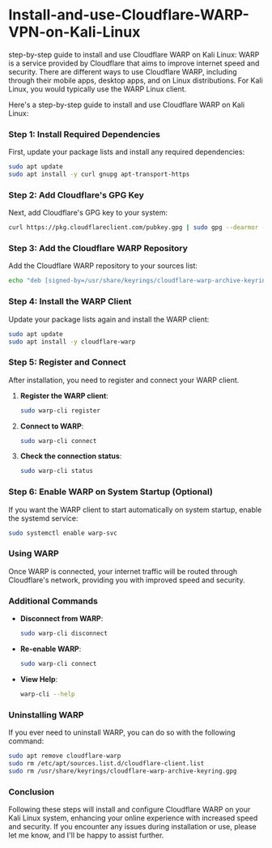 # Install-and-use-Cloudflare-WARP-VPN-on-Kali-Linux
step-by-step guide to install and use Cloudflare WARP on Kali Linux:
WARP is a service provided by Cloudflare that aims to improve internet speed and security. There are different ways to use Cloudflare WARP, including through their mobile apps, desktop apps, and on Linux distributions. For Kali Linux, you would typically use the WARP Linux client.

Here's a step-by-step guide to install and use Cloudflare WARP on Kali Linux:

### Step 1: Install Required Dependencies

First, update your package lists and install any required dependencies:
```sh
sudo apt update
sudo apt install -y curl gnupg apt-transport-https
```

### Step 2: Add Cloudflare's GPG Key

Next, add Cloudflare's GPG key to your system:
```sh
curl https://pkg.cloudflareclient.com/pubkey.gpg | sudo gpg --dearmor -o /usr/share/keyrings/cloudflare-warp-archive-keyring.gpg
```

### Step 3: Add the Cloudflare WARP Repository

Add the Cloudflare WARP repository to your sources list:
```sh
echo "deb [signed-by=/usr/share/keyrings/cloudflare-warp-archive-keyring.gpg] https://pkg.cloudflareclient.com/ $(lsb_release -cs) main" | sudo tee /etc/apt/sources.list.d/cloudflare-client.list
```

### Step 4: Install the WARP Client

Update your package lists again and install the WARP client:
```sh
sudo apt update
sudo apt install -y cloudflare-warp
```

### Step 5: Register and Connect

After installation, you need to register and connect your WARP client.

1. **Register the WARP client**:
   ```sh
   sudo warp-cli register
   ```

2. **Connect to WARP**:
   ```sh
   sudo warp-cli connect
   ```

3. **Check the connection status**:
   ```sh
   sudo warp-cli status
   ```

### Step 6: Enable WARP on System Startup (Optional)

If you want the WARP client to start automatically on system startup, enable the systemd service:
```sh
sudo systemctl enable warp-svc
```

### Using WARP

Once WARP is connected, your internet traffic will be routed through Cloudflare's network, providing you with improved speed and security.

### Additional Commands

- **Disconnect from WARP**:
  ```sh
  sudo warp-cli disconnect
  ```

- **Re-enable WARP**:
  ```sh
  sudo warp-cli connect
  ```

- **View Help**:
  ```sh
  warp-cli --help
  ```

### Uninstalling WARP

If you ever need to uninstall WARP, you can do so with the following command:
```sh
sudo apt remove cloudflare-warp
sudo rm /etc/apt/sources.list.d/cloudflare-client.list
sudo rm /usr/share/keyrings/cloudflare-warp-archive-keyring.gpg
```

### Conclusion

Following these steps will install and configure Cloudflare WARP on your Kali Linux system, enhancing your online experience with increased speed and security. If you encounter any issues during installation or use, please let me know, and I'll be happy to assist further.
